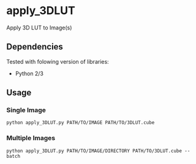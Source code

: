 # apply_3DLUT
Apply 3D LUT to Image(s)

## Dependencies
Tested with folowing version of libraries:
+ Python 2/3

## Usage
### Single Image
```shell
python apply_3DLUT.py PATH/TO/IMAGE PATH/TO/3DLUT.cube
```
### Multiple Images
```shell
python apply_3DLUT.py PATH/TO/IMAGE/DIRECTORY PATH/TO/3DLUT.cube --batch
```
